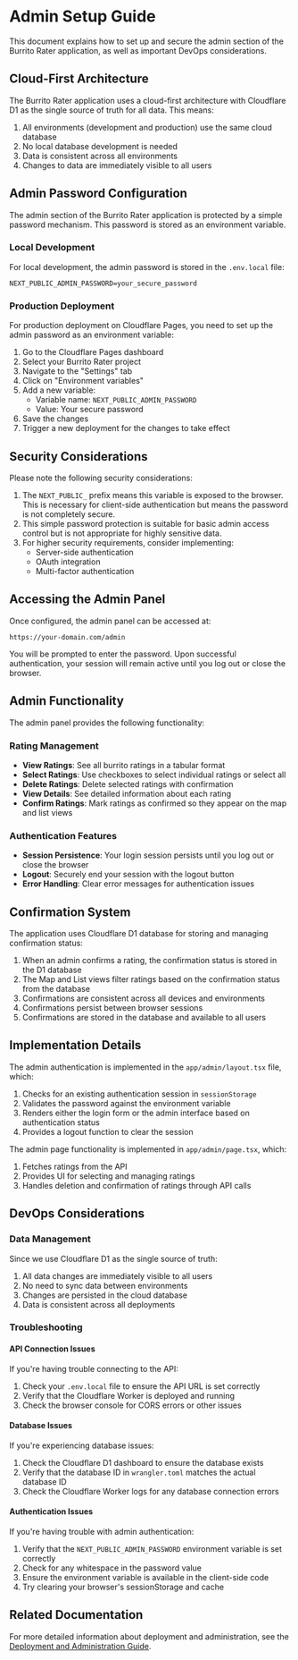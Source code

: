 # Admin Setup Guide

This document explains how to set up and secure the admin section of the Burrito Rater application, as well as important DevOps considerations.

## Cloud-First Architecture

The Burrito Rater application uses a cloud-first architecture with Cloudflare D1 as the single source of truth for all data. This means:

1. All environments (development and production) use the same cloud database
2. No local database development is needed
3. Data is consistent across all environments
4. Changes to data are immediately visible to all users

## Admin Password Configuration

The admin section of the Burrito Rater application is protected by a simple password mechanism. This password is stored as an environment variable.

### Local Development

For local development, the admin password is stored in the `.env.local` file:

```
NEXT_PUBLIC_ADMIN_PASSWORD=your_secure_password
```

### Production Deployment

For production deployment on Cloudflare Pages, you need to set up the admin password as an environment variable:

1. Go to the Cloudflare Pages dashboard
2. Select your Burrito Rater project
3. Navigate to the "Settings" tab
4. Click on "Environment variables"
5. Add a new variable:
   - Variable name: `NEXT_PUBLIC_ADMIN_PASSWORD`
   - Value: Your secure password
6. Save the changes
7. Trigger a new deployment for the changes to take effect

## Security Considerations

Please note the following security considerations:

1. The `NEXT_PUBLIC_` prefix means this variable is exposed to the browser. This is necessary for client-side authentication but means the password is not completely secure.
2. This simple password protection is suitable for basic admin access control but is not appropriate for highly sensitive data.
3. For higher security requirements, consider implementing:
   - Server-side authentication
   - OAuth integration
   - Multi-factor authentication

## Accessing the Admin Panel

Once configured, the admin panel can be accessed at:

```
https://your-domain.com/admin
```

You will be prompted to enter the password. Upon successful authentication, your session will remain active until you log out or close the browser.

## Admin Functionality

The admin panel provides the following functionality:

### Rating Management

- **View Ratings**: See all burrito ratings in a tabular format
- **Select Ratings**: Use checkboxes to select individual ratings or select all
- **Delete Ratings**: Delete selected ratings with confirmation
- **View Details**: See detailed information about each rating
- **Confirm Ratings**: Mark ratings as confirmed so they appear on the map and list views

### Authentication Features

- **Session Persistence**: Your login session persists until you log out or close the browser
- **Logout**: Securely end your session with the logout button
- **Error Handling**: Clear error messages for authentication issues

## Confirmation System

The application uses Cloudflare D1 database for storing and managing confirmation status:

1. When an admin confirms a rating, the confirmation status is stored in the D1 database
2. The Map and List views filter ratings based on the confirmation status from the database
3. Confirmations are consistent across all devices and environments
4. Confirmations persist between browser sessions
5. Confirmations are stored in the database and available to all users

## Implementation Details

The admin authentication is implemented in the `app/admin/layout.tsx` file, which:

1. Checks for an existing authentication session in `sessionStorage`
2. Validates the password against the environment variable
3. Renders either the login form or the admin interface based on authentication status
4. Provides a logout function to clear the session

The admin page functionality is implemented in `app/admin/page.tsx`, which:

1. Fetches ratings from the API
2. Provides UI for selecting and managing ratings
3. Handles deletion and confirmation of ratings through API calls

## DevOps Considerations

### Data Management

Since we use Cloudflare D1 as the single source of truth:

1. All data changes are immediately visible to all users
2. No need to sync data between environments
3. Changes are persisted in the cloud database
4. Data is consistent across all deployments

### Troubleshooting

#### API Connection Issues

If you're having trouble connecting to the API:

1. Check your `.env.local` file to ensure the API URL is set correctly
2. Verify that the Cloudflare Worker is deployed and running
3. Check the browser console for CORS errors or other issues

#### Database Issues

If you're experiencing database issues:

1. Check the Cloudflare D1 dashboard to ensure the database exists
2. Verify that the database ID in `wrangler.toml` matches the actual database ID
3. Check the Cloudflare Worker logs for any database connection errors

#### Authentication Issues

If you're having trouble with admin authentication:

1. Verify that the `NEXT_PUBLIC_ADMIN_PASSWORD` environment variable is set correctly
2. Check for any whitespace in the password value
3. Ensure the environment variable is available in the client-side code
4. Try clearing your browser's sessionStorage and cache

## Related Documentation

For more detailed information about deployment and administration, see the [Deployment and Administration Guide](./DEPLOYMENT_AND_ADMIN.md). 